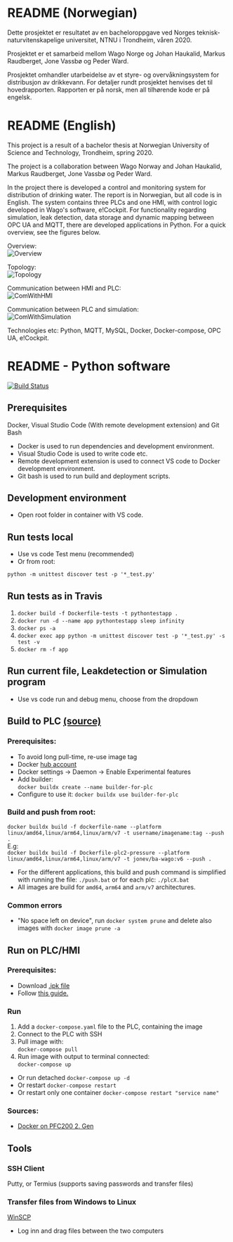 # README (Norwegian)

Dette prosjektet er resultatet av en bacheloroppgave ved Norges teknisk-naturvitenskapelige universitet, NTNU i Trondheim, våren 2020.

Prosjektet er et samarbeid mellom Wago Norge og Johan Haukalid, Markus Raudberget, Jone Vassbø og Peder Ward.

Prosjektet omhandler utarbeidelse av et styre- og overvåkningsystem for distribusjon av drikkevann. For detaljer rundt prosjektet henvises det til hovedrapporten. Rapporten er på norsk, men all tilhørende kode er på engelsk.

# README (English)

This project is a result of a bachelor thesis at Norwegian University of Science and Technology, Trondheim, spring 2020.

The project is a collaboration between Wago Norway and Johan Haukalid, Markus Raudberget, Jone Vassbø og Peder Ward.

In the project there is developed a control and monitoring system for distribution of drinking water. The report is in Norwegian, but all code is in English. The system contains three PLCs and one HMI, with control logic developed in Wago's software, e!Cockpit. For functionality regarding simulation, leak detection, data storage and dynamic mapping between OPC UA and MQTT, there are developed applications in Python. For a quick overview, see the figures below.

Overview:  
![Overview](figures/Overview.png?raw=true "Overview")

Topology:  
![Topology](figures/Topology.png?raw=true "Topology")

Communication between HMI and PLC:  
![ComWithHMI](figures/ComWithHMI.png?raw=true "Communication between HMI and PLC")

Communication between PLC and simulation:  
![ComWithSimulation](figures/ComWithSimulation.png?raw=true "Communication beteen PLC and simulation")

Technologies etc: Python, MQTT, MySQL, Docker, Docker-compose, OPC UA, e!Cockpit.

# README - Python software

[![Build Status](https://travis-ci.com/jonev/drinking-water-distribution-demo-ba-46-wago-ntnu-2020.svg?branch=master)](https://travis-ci.com/jonev/drinking-water-distribution-demo-ba-46-wago-ntnu-2020)

## Prerequisites

Docker, Visual Studio Code (With remote development extension) and Git Bash

- Docker is used to run dependencies and development environment.
- Visual Studio Code is used to write code etc.
- Remote development extension is used to connect VS code to Docker development environment.
- Git bash is used to run build and deployment scripts.

## Development environment

- Open root folder in container with VS code.

## Run tests local

- Use vs code Test menu (recommended)
- Or from root:

```
python -m unittest discover test -p '*_test.py'
```

## Run tests as in Travis

1. `docker build -f Dockerfile-tests -t pythontestapp .`
2. `docker run -d --name app pythontestapp sleep infinity`
3. `docker ps -a`
4. `docker exec app python -m unittest discover test -p '*_test.py' -s test -v`
5. `docker rm -f app`

## Run current file, Leakdetection or Simulation program

- Use vs code run and debug menu, choose from the dropdown

## Build to PLC [(source)](https://www.docker.com/blog/multi-arch-images/)

### Prerequisites:

- To avoid long pull-time, re-use image tag
- Docker [hub account](https://hub.docker.com/)
- Docker settings -> Daemon -> Enable Experimental features
- Add builder:  
  `docker buildx create --name builder-for-plc`
- Configure to use it:
  `docker buildx use builder-for-plc`

### Build and push from root:

`docker buildx build -f dockerfile-name --platform linux/amd64,linux/arm64,linux/arm/v7 -t username/imagename:tag --push .`  
E.g:  
`docker buildx build -f Dockerfile-plc2-pressure --platform linux/amd64,linux/arm64,linux/arm/v7 -t jonev/ba-wago:v6 --push .`

- For the different applications, this build and push command is simplified with running the file: `./push.bat` or for each plc: `./plcX.bat`
- All images are build for `amd64`, `arm64` and `arm/v7` architectures.

### Common errors

- "No space left on device", run `docker system prune` and delete also images with `docker image prune -a`

## Run on PLC/HMI

### Prerequisites:

- Download [.ipk file](https://github.com/WAGO/docker-ipk/releases)
- Follow [this guide.](https://github.com/Wago-Norge/Docker-Support)

### Run

1. Add a `docker-compose.yaml` file to the PLC, containing the image
2. Connect to the PLC with SSH
3. Pull image with:  
   `docker-compose pull`
4. Run image with output to terminal connected:  
   `docker-compose up`

- Or run detached
  `docker-compose up -d`
- Or restart
  `docker-compose restart`
- Or restart only one container
  `docker-compose restart "service name"`

### Sources:

- [Docker on PFC200 2. Gen](https://github.com/Wago-Norge/Docker-Support)

## Tools

### SSH Client

Putty, or Termius (supports saving passwords and transfer files)

### Transfer files from Windows to Linux

[WinSCP](https://winscp.net/eng/download.php)

- Log inn and drag files between the two computers
